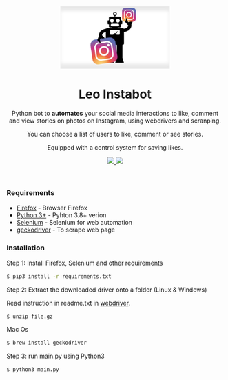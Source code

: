 <p align="center">
  <img src="https://github.com/LeonardRanaldi/Leo_InstaBot/blob/main/img/instabot.jpg" width="254">
  <h1 align="center">Leo Instabot</h1>
  <p align="center">Python bot to <b>automates</b> your social media interactions to like, comment and view stories on photos on Instagram, using webdrivers and scranping.<p>
   <p align="center">You can choose a list of users to like, comment or see stories.<p>
   <p align="center"> Equipped with a control system for saving likes. <p>
  
  <p align="center">
    <a href="https://github.com/SeleniumHQ/selenium">
      <img src="https://img.shields.io/badge/built%20with-Selenium-yellow.svg" />
    </a>
    <a href="https://www.python.org/">
    	<img src="https://img.shields.io/badge/built%20with-Python3-red.svg" />
    </a>
  </p>
</p>

<br />

### Requirements

* [Firefox](https://www.mozilla.org/it/firefox/download/thanks/) - Browser Firefox
* [Python 3+](https://www.python.org/download/releases/3.0/?) - Pyhton 3.8+ verion
* [Selenium](https://github.com/SeleniumHQ/selenium) - Selenium for web automation
* [geckodriver](https://github.com/mozilla/geckodriver/releases) - To scrape web page

### Installation

Step 1: Install Firefox, Selenium and other requirements
```sh
$ pip3 install -r requirements.txt
```
Step 2: Extract the downloaded driver onto a folder (Linux & Windows)

Read instruction in readme.txt in [webdriver](https://github.com/LeonardRanaldi/Leo_InstaBot/tree/main/webdriver).
```sh
$ unzip file.gz
```

Mac Os 
```sh
$ brew install geckodriver
```

 Step 3: run main.py using Python3
```sh
$ python3 main.py
```
